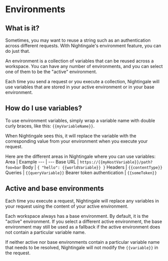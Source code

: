 # Environments

## What is it?
Sometimes, you may want to reuse a string such as an authentication across different requests. With Nightingale's environment feature, you can do just that.

An environment is a collection of variables that can be reused across a workspace. You can have any number of environments, and you can select one of them to be the "active" environment.

Each time you send a request or you execute a collection, Nightingale will use variables that are stored in your active environment or in your base environment.

## How do I use variables?
To use environment variables, simply wrap a variable name with double curly braces, like this: `{{myVariableName}}`.

When Nightingale sees this, it will replace the variable with the corresponding value from your environment when you execute your request.

Here are the different areas in Nightingale where you can use variables:
Area | Example
--- | ---
Base URL | `https://{{myHostVariable}}/path?foo=bar`
Body | `{ "hello": {{worldVariable}} }`
Headers | `{{contentType}}`
Queries | `{{queryVariable}}`
Bearer token authentication | `{{someToken}}`

## Active and base environments
Each time you execute a request, Nightingale will replace any variables in your request using the content of your active environment. 

Each workspace always has a base environment. By default, it is the "active" environment. If you select a different active environment, the base environment may still be used as a fallback if the active environment does not contain a particular variable name. 

If neither active nor base environments contain a particular variable name that needs to be resolved, Nightingale will not modify the ``{{variable}}`` in the request.
